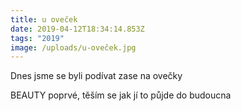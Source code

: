 ```yaml
---
title: u oveček
date: 2019-04-12T18:34:14.853Z
tags: "2019"
image: /uploads/u-oveček.jpg
---
```

Dnes jsme se byli podívat zase na ovečky

BEAUTY poprvé, těším se jak jí to půjde do budoucna
